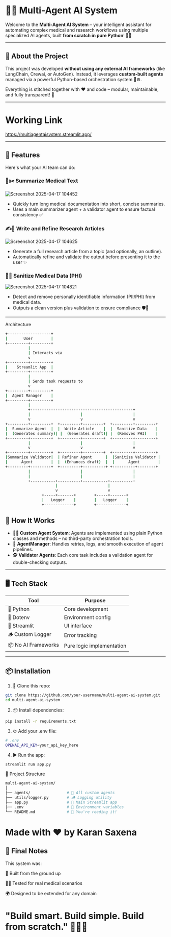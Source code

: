 # 🤖💡 Multi-Agent AI System

Welcome to the **Multi-Agent AI System** – your intelligent assistant for automating complex medical and research workflows using multiple specialized AI agents, built **from scratch in pure Python**! 🐍💪

---

## 🔧 About the Project

This project was developed **without using any external AI frameworks** (like LangChain, Crewai, or AutoGen). Instead, it leverages **custom-built agents** managed via a powerful Python-based orchestration system 🧠⚙️.

Everything is stitched together with ❤️ and code – modular, maintainable, and fully transparent! 🙌

---

# Working Link 

https://multiagentaisystem.streamlit.app/

---

## 🚀 Features

Here's what your AI team can do:

### 📄✂️ Summarize Medical Text

![Screenshot 2025-04-17 104452](https://github.com/user-attachments/assets/639b722b-9145-4a8c-aa0f-b5953d38a31c)

- Quickly turn long medical documentation into short, concise summaries.
- Uses a main summarizer agent + a validator agent to ensure factual consistency ✅

### ✍️📝 Write and Refine Research Articles

![Screenshot 2025-04-17 104625](https://github.com/user-attachments/assets/0a89b108-fd65-41ba-90ef-babeb687fd06)

- Generate a full research article from a topic (and optionally, an outline).
- Automatically refine and validate the output before presenting it to the user ✨

### 🧹💉 Sanitize Medical Data (PHI)

![Screenshot 2025-04-17 104821](https://github.com/user-attachments/assets/53b7a9de-152e-44e7-af26-bb4dbf398bd2)

- Detect and remove personally identifiable information (PII/PHI) from medical data.
- Outputs a clean version plus validation to ensure compliance 🛡️🧽

---

Architecture
```bash
+-------------------+
|       User        |
+---------+---------+
          |
          | Interacts via
          v
+---------+---------+
|    Streamlit App  |
+---------+---------+
          |
          | Sends task requests to
          v
+---------+---------+
|  Agent Manager    |
+---------+---------+
          |
          +---------------------------------------------+
          |                      |                      |
          v                      v                      v
+---------+---------+  +---------+---------+  +---------+---------+
|  Summarize Agent  |  |  Write Article    |  |  Sanitize Data    |
|  (Generates summary)| |  (Generates draft)| |  (Removes PHI)    |
+---------+---------+  +---------+---------+  +---------+---------+
          |                      |                      |
          v                      v                      v
+---------+---------+  +---------+---------+  +---------+---------+
|Summarize Validator|  | Refiner Agent      |  |Sanitize Validator |
|      Agent        |  |  (Enhances draft)  |  |      Agent        |
+---------+---------+  +---------+----------+ +----------+--------+
          |                      |                      |
          |                      |                      |
          +-----------+----------+-----------+----------+
                      |                      |
                      v                      v
                +-----+-------+        +-----+-------+
                |   Logger    |        |   Logger    |
                +-------------+        +-------------+
```


## 🧠 How It Works

- 🧑‍💻 **Custom Agent System**: Agents are implemented using plain Python classes and methods – no third-party orchestration tools.
- 🔁 **AgentManager**: Handles retries, logs, and smooth execution of agent pipelines.
- 🕵️ **Validator Agents**: Each core task includes a validation agent for double-checking outputs.

---

## 🖥️ Tech Stack

| Tool | Purpose |
|------|---------|
| 🐍 Python | Core development |
| 🌱 Dotenv | Environment config |
| 🧰 Streamlit | UI interface |
| 🪵 Custom Logger | Error tracking |
| 📦 No AI Frameworks | Pure logic implementation |

---

## 📦 Installation

1. 🍴 Clone this repo:
```bash
git clone https://github.com/your-username/multi-agent-ai-system.git
cd multi-agent-ai-system
```
2. 📦 Install dependencies:
```bash
pip install -r requirements.txt
```
3. ⚙️ Add your .env file:
```bash
# .env
OPENAI_API_KEY=your_api_key_here
```
4. ▶️ Run the app:
```bash
streamlit run app.py
```
📁 Project Structure
```bash
multi-agent-ai-system/
│
├── agents/                # 🧠 All custom agents
├── utils/logger.py        # 🪵 Logging utility
├── app.py                 # 🚀 Main Streamlit app
├── .env                   # 🔐 Environment variables
└── README.md              # 📘 You're reading it!
```
# Made with ❤️ by Karan Saxena

## 🥳 Final Notes

This system was:

🧱 Built from the ground up

👨‍🔬 Tested for real medical scenarios

🌍 Designed to be extended for any domain

# "Build smart. Build simple. Build from scratch." 🔁🧠✨

